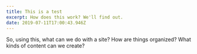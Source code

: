 ```yaml
---
title: This is a test
excerpt: How does this work? We'll find out.
date: 2019-07-11T17:00:43.946Z
---
```

So, using this, what can we do with a site? How are things organized? What kinds of content can we create?
